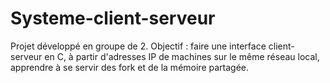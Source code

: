 # Systeme-client-serveur
Projet développé en groupe de 2.
Objectif : faire une interface client-serveur en C, à partir d'adresses IP de machines sur le même réseau local,
apprendre à se servir des fork et de la mémoire partagée.

